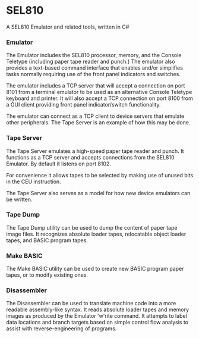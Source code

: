 # SEL810
A SEL810 Emulator and related tools, written in C#

### Emulator
The Emulator includes the SEL810 processor, memory, and the Console Teletype (including paper tape reader and punch.)
The emulator also provides a text-based command interface that enables and/or simplifies tasks normally requiring
use of the front panel indicators and switches.

The emulator includes a TCP server that will accept a connection on port 8101 from a terminal emulator to
be used as an alternative Console Teletype keyboard and printer.  It will also accept a TCP connection on
port 8100 from a GUI client providing front panel indicator/switch functionality.

The emulator can connect as a TCP client to device servers that emulate other peripherals.  The Tape Server
is an example of how this may be done.

### Tape Server
The Tape Server emulates a high-speed paper tape reader and punch.  It functions as a TCP server and
accepts connections from the SEL810 Emulator.  By default it listens on port 8102.

For convenience it allows tapes to be selected by making use of unused bits in the CEU instruction.

The Tape Server also serves as a model for how new device emulators can be written.

### Tape Dump
The Tape Dump utility can be used to dump the content of paper tape image files.  It recognizes absolute
loader tapes, relocatable object loader tapes, and BASIC program tapes.

### Make BASIC
The Make BASIC utility can be used to create new BASIC program paper tapes, or to modify existing ones.

### Disassembler
The Disassembler can be used to translate machine code into a more readable assembly-like syntax.  It reads
absolute loader tapes and memory images as produced by the Emulator 'w'rite command.  It attempts to label
data locations and branch targets based on simple control flow analysis to assist with reverse-engineering
of programs.
